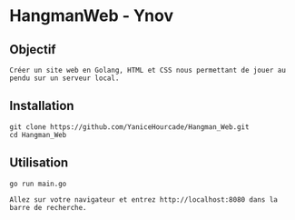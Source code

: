 # HangmanWeb - Ynov

## Objectif

    Créer un site web en Golang, HTML et CSS nous permettant de jouer au pendu sur un serveur local.

## Installation 

    git clone https://github.com/YaniceHourcade/Hangman_Web.git
    cd Hangman_Web

## Utilisation 

    go run main.go 

    Allez sur votre navigateur et entrez http://localhost:8080 dans la barre de recherche.